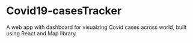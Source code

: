 # Covid19-casesTracker
A web app with dashboard for visualzing Covid cases across world, built using React and Map library.
